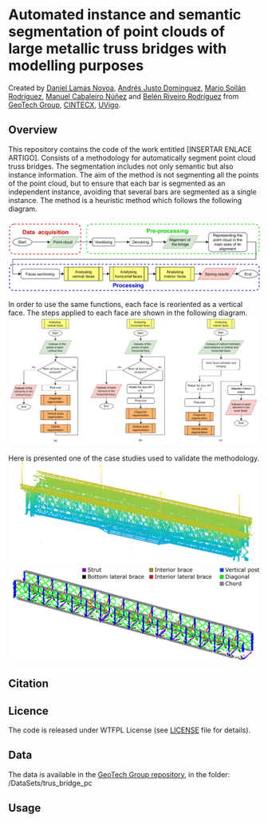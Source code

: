 # Automated instance and semantic segmentation of point clouds of large metallic truss bridges with modelling purposes

Created by [Daniel Lamas Novoa](https://orcid.org/0000-0001-7275-183X), [Andrés Justo Dominguez](https://orcid.org/0000-0003-2072-4076), [Mario Soilán Rodríguez](https://orcid.org/0000-0001-6545-2225), [Manuel Cabaleiro Núñez](https://orcid.org/0000-0002-6948-1389) and [Belén Riveiro Rodríguez](https://orcid.org/0000-0002-1497-4370) from [GeoTech Group](https://geotech.webs.uvigo.es/en/), [CINTECX](http://cintecx.uvigo.es/gl/), [UVigo](https://www.uvigo.gal/).

## Overview
This repository contains the code of the work entitled [INSERTAR ENLACE ARTIGO].
Consists of a methodology for automatically segment point cloud truss bridges. The segmentation includes not only semantic but also instance information. The aim of the method is not segmenting all the points of the point cloud, but to ensure that each bar is segmented as an independent instance, avoiding that several bars are segmented as a single instance.
The method is a heuristic method which follows the following diagram.

![main_diagram_2](https://github.com/GeoTechUVigo/truss_bridge_pointcloud_segmentation/blob/main/Images/main_diagram_2.png)

In order to use the same functions, each face is reoriented as a vertical face. The steps applied to each face are shown in the following diagram.
![analysing_faces](https://github.com/GeoTechUVigo/truss_bridge_pointcloud_segmentation/blob/main/Images/analysing_faces.png)

Here is presented one of the case studies used to validate the methodology.
![bridge_pc](https://github.com/GeoTechUVigo/truss_bridge_pointcloud_segmentation/blob/main/Images/bridge_pc.png)
![bridge_segmented](https://github.com/GeoTechUVigo/truss_bridge_pointcloud_segmentation/blob/main/Images/bridge_segmented.png)


## Citation

## Licence
The code is released under WTFPL License (see [LICENSE](https://github.com/GeoTechUVigo/truss_bridge_pointcloud_segmentation/blob/main/LICENSE) file for details).

## Data
The data is available in the [GeoTech Group repository](https://universidadevigo-my.sharepoint.com/:f:/g/personal/geotech_uvigo_gal/EoT3-ehKcexOs0yT2zS_LpABNX2Y-rswZvqBOB5cAgtt0Q), in the folder:
/DataSets/trus_bridge_pc

## Usage


